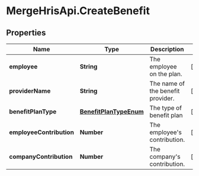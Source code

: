# MergeHrisApi.CreateBenefit

## Properties

Name | Type | Description | Notes
------------ | ------------- | ------------- | -------------
**employee** | **String** | The employee on the plan. | [optional] 
**providerName** | **String** | The name of the benefit provider. | [optional] 
**benefitPlanType** | [**BenefitPlanTypeEnum**](BenefitPlanTypeEnum.md) | The type of benefit plan | [optional] 
**employeeContribution** | **Number** | The employee&#39;s contribution. | [optional] 
**companyContribution** | **Number** | The company&#39;s contribution. | [optional] 


